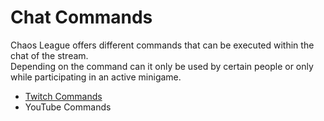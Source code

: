# Chat Commands

Chaos League offers different commands that can be executed within the chat of the stream.  
Depending on the command can it only be used by certain people or only while participating in an active minigame.

- [Twitch Commands](twitch.md)
- YouTube Commands
